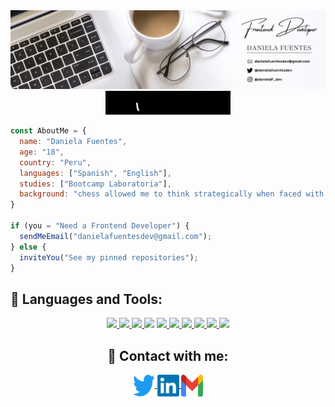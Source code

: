 <div align="center">
  <img src="./img/portada.png" width="800">
</div>

<div align="center">
  <img src="./img/welcome.gif" width="200">
</div>

```js 
const AboutMe = {
  name: "Daniela Fuentes",
  age: "18", 
  country: "Peru",
  languages: ["Spanish", "English"],
  studies: ["Bootcamp Laboratoria"],
  background: "chess allowed me to think strategically when faced with a problem"
}

if (you = "Need a Frontend Developer") {
  sendMeEmail("danielafuentesdev@gmail.com");
} else {
  inviteYou("See my pinned repositories");
}
```

## 🚀 Languages and Tools:
<p align="center">
  <a href="https://www.w3.org/html/" target="_blank"> <img src="https://img.icons8.com/color/48/000000/html-5.png"/> </a> 
  <a href="https://www.w3schools.com/css/" target="_blank"> <img src="https://img.icons8.com/color/48/000000/css3.png"/> </a>
  <a href="https://developer.mozilla.org/en-US/docs/Web/JavaScript" target="_blank"> <img src="https://img.icons8.com/color/48/000000/javascript.png"/> </a>
  <a href="https://www.typescriptlang.org/" target="_blank"> <img src="https://img.icons8.com/color/48/000000/typescript.png"/></a>
  <a href="https://reactjs.org/" target="_blank"> <img src="https://img.icons8.com/color/48/000000/react-native.png"/> </a>
  <a href="https://nodejs.org" target="_blank"> <img src="https://img.icons8.com/color/48/000000/nodejs.png"/> </a>
  <a href="https://firebase.google.com/" target="_blank"> <img src="https://img.icons8.com/color/48/000000/firebase.png"/> </a>
  <a href="https://www.postgresql.org/" target="_blank"> <img src="https://img.icons8.com/color/48/000000/postgresql.png"/> </a>
  <a href="https://git-scm.com/" target="_blank"> <img src="https://img.icons8.com/color/48/000000/git.png"/> </a>
  <a href="https://www.figma.com/" target="_blank"> <img src="https://img.icons8.com/office/45/000000/figma.png"/> </a>
</p>

<h2 align="center">📲 Contact with me:</h2>

<p align="center">
  <a href="https://twitter.com/danielaF_dev" target="_blank">
    <img align="center" title='Twitter' src="./img/twitter.png" alt="Twitter" height="35" width="35" />
  </a>
  <span width="35"></span>
  <a href="https://www.linkedin.com/in/daniela-fuentes-2b685123b/" target="_blank">
    <img align="center" title='LinkedIn' src="./img/linkedln.png" alt="Linkedin"  height="35" width="35" />
  </a>
  <span width="35"></span>
  <a href="mailto:danielafuentesdev@gmail.com" target="_blank">
    <img align="center" title='Gmail' src="./img/gmail.png" alt="Gmail" height="35" width="35" />
  </a>
  <span width="35"></span>
</p>
